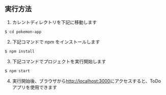 ## 実行方法

1. カレントディレクトリを下記に移動します

`$ cd pokemon-app`

2. 下記コマンドで npm をインストールします

`$ npm install`

3. 下記コマンドでプロジェクトを実行開始します

`$ npm start`

4. 実行開始後、ブラウザから[http://localhost:3000](http://localhost:3000)にアクセスすると、ToDo アプリを使用できます

